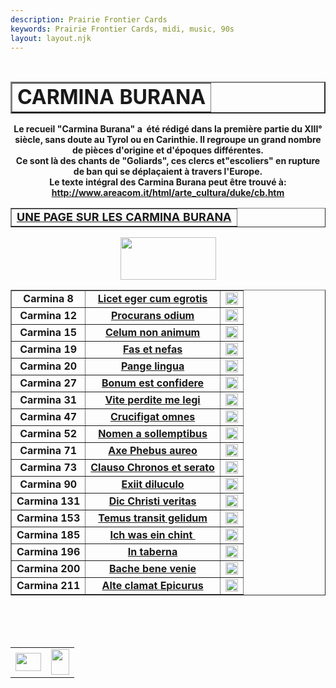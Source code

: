 ```yaml
---
description: Prairie Frontier Cards
keywords: Prairie Frontier Cards, midi, music, 90s
layout: layout.njk
---
```

<body background="/web/20041103004027im_/http://perso.club-internet.fr/brassy/PartMed/Carmbur/cn.jpg" nosave="">
<a name="ht"></a>  
<center><table background="/web/20041103004027im_/http://perso.club-internet.fr/brassy/PartMed/Carmbur/Wb02199_.gif" border="2" nosave="">
<tr>
<td>
<center><b><font size="+3">CARMINA BURANA</font></b></center>
</td>
</tr>
</table></center>
<p>
<center><b>Le recueil "Carmina Burana" a  été rédigé
dans la première partie du XIII° siècle, sans doute au
Tyrol ou en Carinthie. Il regroupe un grand nombre de pièces d'origine
et d'époques différentes.</b>
<br/><b>Ce sont là des chants de "Goliards", ces clercs et"escoliers"
en rupture de ban qui se déplaçaient à travers l'Europe.</b>
<br/><b>Le texte intégral des Carmina Burana peut être trouvé
à:</b>
<br/><b><a href="https://web.archive.org/web/20041103004027/http://www.areacom.it/html/arte_cultura/duke/cb.htm">http://www.areacom.it/html/arte_cultura/duke/cb.htm</a></b></center>
<center><table background="/web/20041103004027im_/http://perso.club-internet.fr/brassy/PartMed/Wb02199_.gif" border="" nosave="">
<tr>
<td><b><font size="+1"><a href="https://web.archive.org/web/20041103004027/http://www.multimania.com/cbrass/histoire/Texte/carminaburana.html">UNE
PAGE SUR LES CARMINA BURANA</a></font></b></td>
</tr>
</table></center>
<p>
<center><a href="https://web.archive.org/web/20041103004027/http://www.multimania.com/cbrass"><img height="68" nosave="" src="/assets/perso/images/enlum1.gif" width="153"/></a></center>
<center><table border="">
<tr>
<td>
<center><b>Carmina 8</b></center>
</td>
<td>
<center><b><a href="cb8.html">Licet eger cum egrotis</a></b></center>
</td>
<td>
<center>
<a href="/assets/perso/midi/cb8.MID"><img border="0" height="20" nosave="" src="/assets/perso/images/musique.gif" width="20"/></a>
</center>
</td>
</tr>
<tr>
<td>
<center><b>Carmina 12</b></center>
</td>
<td>
<center><b><a href="cb12.html">Procurans odium</a></b></center>
</td>
<td><a href="/assets/perso/midi/cb12.MID"><img align="BOTTOM" border="0" height="20" src="/web/20041103004027im_/http://perso.club-internet.fr/brassy/PartMed/Carmbur/musique.gif" width="20"/></a></td>
</tr>
<tr>
<td>
<center><b>Carmina 15</b></center>
</td>
<td>
<center><b><a href="cb15.html">Celum non animum</a></b></center>
</td>
<td>
<center>
<a href="/assets/perso/midi/cb15.MID"><img align="BOTTOM" border="0" height="20" src="/web/20041103004027im_/http://perso.club-internet.fr/brassy/PartMed/Carmbur/musique.gif" width="20"/></a>
</center>
</td>
</tr>
<tr>
<td>
<center><b>Carmina 19</b></center>
</td>
<td>
<center><b><a href="cb19.html">Fas et nefas</a></b></center>
</td>
<td>
<center>
<a href="/assets/perso/midi/cb19.MID"><img align="BOTTOM" border="0" height="20" src="/web/20041103004027im_/http://perso.club-internet.fr/brassy/PartMed/Carmbur/musique.gif" width="20"/></a>
</center>
</td>
</tr>
<tr>
<td>
<center><b>Carmina 20</b></center>
</td>
<td>
<center><b><a href="cb20.html">Pange lingua</a></b></center>
</td>
<td>
<center>
<a href="/assets/perso/midi/cb20.MID"><img align="BOTTOM" border="0" height="20" src="/web/20041103004027im_/http://perso.club-internet.fr/brassy/PartMed/Carmbur/musique.gif" width="20"/></a>
</center>
</td>
</tr>
<tr>
<td>
<center><b>Carmina 27</b></center>
</td>
<td>
<center><b><a href="cb27.html">Bonum est confidere</a></b></center>
</td>
<td>
<center>
<a href="/assets/perso/midi/cb27.MID"><img align="BOTTOM" border="0" height="20" src="/web/20041103004027im_/http://perso.club-internet.fr/brassy/PartMed/Carmbur/musique.gif" width="20"/></a>
</center>
</td>
</tr>
<tr>
<td>
<center><b>Carmina 31</b></center>
</td>
<td>
<center><b><a href="cb31.html">Vite perdite me legi</a></b></center>
</td>
<td>
<center>
<a href="/assets/perso/midi/cb31.MID"><img align="BOTTOM" border="0" height="20" src="/web/20041103004027im_/http://perso.club-internet.fr/brassy/PartMed/Carmbur/musique.gif" width="20"/></a>
</center>
</td>
</tr>
<tr>
<td>
<center><b>Carmina 47</b></center>
</td>
<td>
<center><b><a href="cb47.html">Crucifigat omnes</a></b></center>
</td>
<td>
<center>
<a href="/assets/perso/midi/cb47.MID"><img align="BOTTOM" border="0" height="20" src="/web/20041103004027im_/http://perso.club-internet.fr/brassy/PartMed/Carmbur/musique.gif" width="20"/></a>
</center>
</td>
</tr>
<tr>
<td>
<center><b>Carmina 52</b></center>
</td>
<td>
<center><b><a href="cb52.html">Nomen a sollemptibus</a></b></center>
</td>
<td>
<center>
<a href="/assets/perso/midi/cb52.MID"><img align="BOTTOM" border="0" height="20" src="/web/20041103004027im_/http://perso.club-internet.fr/brassy/PartMed/Carmbur/musique.gif" width="20"/></a>
</center>
</td>
</tr>
<tr>
<td>
<center><b>Carmina 71</b></center>
</td>
<td>
<center><b><a href="cb71.html">Axe Phebus aureo</a></b></center>
</td>
<td>
<center>
<a href="/assets/perso/midi/cb71.MID"><img align="BOTTOM" border="0" height="20" src="/web/20041103004027im_/http://perso.club-internet.fr/brassy/PartMed/Carmbur/musique.gif" width="20"/></a>
</center>
</td>
</tr>
<tr>
<td>
<center><b>Carmina 73</b></center>
</td>
<td>
<center><b><a href="cb73.html">Clauso Chronos et serato</a></b></center>
</td>
<td>
<center>
<a href="/assets/perso/midi/cs73.MID"><img align="BOTTOM" border="0" height="20" src="/web/20041103004027im_/http://perso.club-internet.fr/brassy/PartMed/Carmbur/musique.gif" width="20"/></a>
</center>
</td>
</tr>
<tr>
<td>
<center><b>Carmina 90</b></center>
</td>
<td>
<center><b><a href="cb90.html">Exiit diluculo</a></b></center>
</td>
<td>
<center>
<a href="/assets/perso/midi/cb90.MID"><img align="BOTTOM" border="0" height="20" src="/web/20041103004027im_/http://perso.club-internet.fr/brassy/PartMed/Carmbur/musique.gif" width="20"/></a>
</center>
</td>
</tr>
<tr>
<td>
<center><b>Carmina 131</b></center>
</td>
<td>
<center><b><a href="cb131.html">Dic Christi veritas</a></b></center>
</td>
<td>
<center>
<a href="/assets/perso/midi/cb131.MID"><img align="BOTTOM" border="0" height="20" src="/web/20041103004027im_/http://perso.club-internet.fr/brassy/PartMed/Carmbur/musique.gif" width="20"/></a>
</center>
</td>
</tr>
<tr>
<td>
<center><b>Carmina 153</b></center>
</td>
<td>
<center><b><a href="cb153.html">Temus transit gelidum</a></b></center>
</td>
<td>
<center>
<a href="/assets/perso/midi/cb153.MID"><img align="BOTTOM" border="0" height="20" src="/web/20041103004027im_/http://perso.club-internet.fr/brassy/PartMed/Carmbur/musique.gif" width="20"/></a>
</center>
</td>
</tr>
<tr>
<td><b>Carmina 185</b></td>
<td>
<center><b><a href="cb185.html">Ich was ein chint </a></b></center>
</td>
<td>
<center>
<a href="/assets/perso/midi/cb185.MID"><img align="BOTTOM" border="0" height="20" src="/web/20041103004027im_/http://perso.club-internet.fr/brassy/PartMed/Carmbur/musique.gif" width="20"/></a>
</center>
</td>
</tr>
<tr>
<td>
<center><b>Carmina 196</b></center>
</td>
<td>
<center><b><a href="cb196.html">In taberna</a></b></center>
</td>
<td>
<center>
<a href="/assets/perso/midi/cb196.MID"><img align="BOTTOM" border="0" height="20" src="/web/20041103004027im_/http://perso.club-internet.fr/brassy/PartMed/Carmbur/musique.gif" width="20"/></a>
</center>
</td>
</tr>
<tr>
<td>
<center><b>Carmina 200</b></center>
</td>
<td>
<center><b><a href="cb200.html">Bache bene venie</a></b></center>
</td>
<td>
<center>
<a href="/assets/perso/midi/cb200.MID"><img align="BOTTOM" border="0" height="20" src="/web/20041103004027im_/http://perso.club-internet.fr/brassy/PartMed/Carmbur/musique.gif" width="20"/></a>
</center>
</td>
</tr>
<tr>
<td>
<center><b>Carmina 211</b></center>
</td>
<td>
<center><b><a href="cb211.html">Alte clamat Epicurus</a></b></center>
</td>
<td>
<center>
<a href="/assets/perso/midi/cb211.MID"><img align="BOTTOM" border="0" height="20" src="/web/20041103004027im_/http://perso.club-internet.fr/brassy/PartMed/Carmbur/musique.gif" width="20"/></a>
</center>
</td>
</tr>
</table></center>
<br/> 
<br/> 
<center>
</center>
<div align="center">
<table border="0" width="25%">
<tr>
<td><a href="/web/20041103004027/http://perso.club-internet.fr/brassy/PartMed/Partmed.html"><img border="0" height="29" src="/assets/perso/images/flechret.gif" width="41"/></a></td>
<td><a href="CarmBur.html#ht"><img border="0" height="41" src="/assets/perso/images/flechhaut.gif" width="29"/></a></td>
</tr>
</table>
</div>
<div align="center"></div>
<div align="center"><br/>
    <br/>
    </div>
</p></p></body>